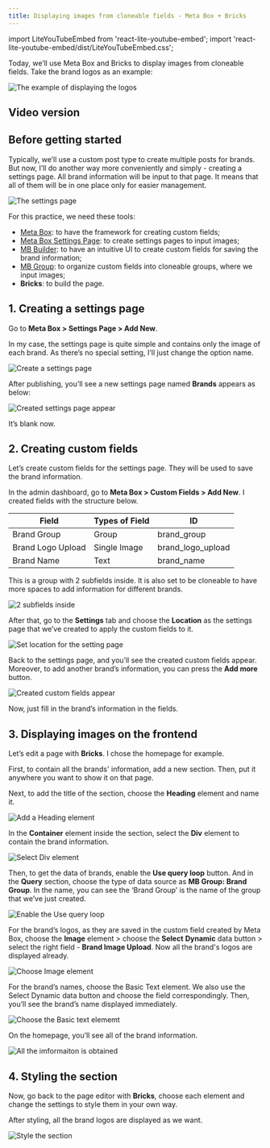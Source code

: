 ```yaml
---
title: Displaying images from cloneable fields - Meta Box + Bricks
---
```


import LiteYouTubeEmbed from 'react-lite-youtube-embed';
import 'react-lite-youtube-embed/dist/LiteYouTubeEmbed.css';


Today, we’ll use Meta Box and Bricks to display images from cloneable fields. Take the brand logos as an example:

![The example of displaying the logos](https://imgur.elightup.com/udymyMf.png)

## Video version

<LiteYouTubeEmbed id='UZ-8JEEUNyc' />

## Before getting started

Typically, we’ll use a custom post type to create multiple posts for brands. But now, I’ll do another way more conveniently and simply - creating a settings page. All brand information will be input to that page. It means that all of them will be in one place only for easier management.

![The settings page](https://imgur.elightup.com/lQaXxjJ.png)

For this practice, we need these tools:

* [Meta Box](https://wordpress.org/plugins/meta-box/): to have the framework for creating custom fields;
* [Meta Box Settings Page](https://metabox.io/plugins/mb-settings-page/): to create settings pages to input images;
* [MB Builder](https://metabox.io/plugins/meta-box-builder/): to have an intuitive UI to create custom fields for saving the brand information;
* [MB Group](https://metabox.io/plugins/meta-box-group/): to organize custom fields into cloneable groups, where we input images;
* **Bricks**: to build the page.

## 1. Creating a settings page

Go to **Meta Box > Settings Page > Add New**.

In my case, the settings page is quite simple and contains only the image of each brand. As there’s no special setting, I'll just change the option name.

![Create a settings page](https://imgur.elightup.com/Vvrql4e.png)

After publishing, you’ll see a new settings page named **Brands** appears as below:

![Created settings page appear](https://imgur.elightup.com/S1Z1BuW.png)

It’s blank now.

## 2. Creating custom fields

Let’s create custom fields for the settings page. They will be used to save the brand information.

In the admin dashboard, go to **Meta Box > Custom Fields > Add New**. I created fields with the structure below.

<table>
<thead>
<tr>
<th>Field</th>
<th>Types of Field</th>
<th>ID</th>
</tr>
</thead>
<tbody>
<tr>
<td>Brand Group</td>
<td>Group</td>
<td>brand_group</td>
</tr>
<tr>
<td>Brand Logo Upload</td>
<td>Single Image</td>
<td>brand_logo_upload</td>
</tr>
<tr>
<td>Brand Name</td>
<td>Text</td>
<td>brand_name</td>
</tr>
</tbody>
</table>

This is a group with 2 subfields inside. It is also set to be cloneable to have more spaces to add information for different brands.

![2 subfields inside](https://imgur.elightup.com/oVFMAGs.png)

After that, go to the **Settings** tab and choose the **Location** as the settings page that we’ve created to apply the custom fields to it.

![Set location for the setting page](https://imgur.elightup.com/q8eWRPv.png)

Back to the settings page, and you’ll see the created custom fields appear. Moreover, to add another brand’s information, you can press the **Add more** button.

![Created custom fields appear](https://imgur.elightup.com/1e8AcPK.gif)

Now, just fill in the brand’s information in the fields.

## 3. Displaying images on the frontend

Let’s edit a page with **Bricks**. I chose the homepage for example.

First, to contain all the brands' information, add a new section. Then, put it anywhere you want to show it on that page.

Next, to add the title of the section, choose the **Heading** element and name it.

![Add a Heading element](https://imgur.elightup.com/EJrofNF.png)

In the **Container** element inside the section, select the **Div** element to contain the brand information.

![Select Div element](https://imgur.elightup.com/ABA7PIF.png)

Then, to get the data of brands, enable the **Use query loop** button. And in the **Query** section, choose the type of data source as **MB Group: Brand Group**. In the name, you can see the ‘Brand Group’ is the name of the group that we’ve just created.

![Enable the Use query loop](https://imgur.elightup.com/8uOrwqN.png)

For the brand’s logos, as they are saved in the custom field created by Meta Box, choose the **Image** element > choose the **Select** **Dynamic** data button > select the right field - **Brand Image Upload**. Now all the brand's logos are displayed already.

![Choose Image element](https://imgur.elightup.com/q0VM7gp.gif)

For the brand’s names, choose the Basic Text element. We also use the Select Dynamic data button and choose the field correspondingly. Then, you’ll see the brand’s name displayed immediately.

![Choose the Basic text elememt](https://imgur.elightup.com/4sd3DoR.gif)

On the homepage, you’ll see all of the brand information.

![All the imformaiton is obtained](https://imgur.elightup.com/HlGt615.png)

## 4. Styling the section

Now, go back to the page editor with **Bricks**, choose each element and change the settings to style them in your own way.

After styling, all the brand logos are displayed as we want.

![Style the section](https://imgur.elightup.com/udymyMf.png)

